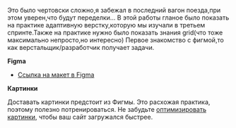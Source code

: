 Это было чертовски сложно,я забежал в последний вагон поезда,при этом уверен,что будут переделки...
В этой работы гланое было показать на практике адаптивную верстку,которую мы изучали в третьем спринте.Также на практике нужно было показать знания  grid(что тоже максимально непросто,но интересно)
Первое знакомство с фигмой,то как верстальщик/разработчик получает задачи.

**Figma**

* [Ссылка на макет в Figma](https://www.figma.com/file/OyRWEjU6wBwRe1hapzQoLx/Sprint-3%3A-Russia-%2F-desktop-%2B-mobile?node-id=28503%3A0)

**Картинки**

Доставать картинки предстоит из Фигмы. Это расхожая практика, поэтому полезно потренироваться.
Не забудьте [оптимизировать картинки](https://tinypng.com/), чтобы ваш сайт загружался быстрее.


